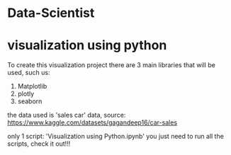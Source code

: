 # Data-Scientist
# visualization using python

To create this visualization project there are 3 main libraries that will be used, such us:
1. Matplotlib
2. plotly
3. seaborn

the data used is 'sales car' data, source:
https://www.kaggle.com/datasets/gagandeep16/car-sales

only 1 script:
'Visualization using Python.ipynb'
you just need to run all the scripts, check it out!!!
